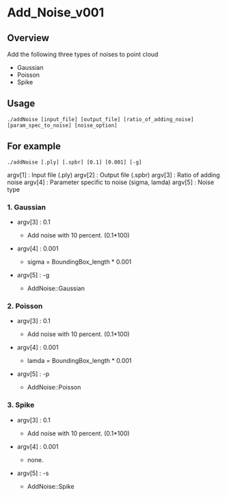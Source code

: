 # Add_Noise_v001
## Overview
Add the following three types of noises to point cloud
- Gaussian
- Poisson
- Spike

## Usage
`./addNoise [input_file] [output_file] [ratio_of_adding_noise] [param_spec_to_noise] [noise_option]`

## For example
`./addNoise [.ply] [.spbr] [0.1] [0.001] [-g]`

argv[1] : Input file (.ply)
argv[2] : Output file (.spbr)
argv[3] : Ratio of adding noise
argv[4] : Parameter specific to noise (sigma, lamda)
argv[5] : Noise type

### 1. Gaussian
  - argv[3] : 0.1
    - Add noise with 10 percent. (0.1*100)

  - argv[4] : 0.001
    - sigma = BoundingBox_length * 0.001

  - argv[5] : -g
    - AddNoise::Gaussian


### 2. Poisson
  - argv[3] : 0.1
    - Add noise with 10 percent. (0.1*100)

  - argv[4] : 0.001
    - lamda = BoundingBox_length * 0.001

  - argv[5] : -p
    - AddNoise::Poisson


### 3. Spike
  - argv[3] : 0.1
    - Add noise with 10 percent. (0.1*100)

  - argv[4] : 0.001
    - none.

  - argv[5] : -s
    - AddNoise::Spike
